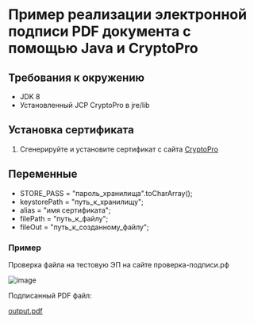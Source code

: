 # Пример реализации электронной подписи PDF документа с помощью Java и CryptoPro

## Требования к окружению
- JDK 8
- Установленный JCP CryptoPro в jre/lib

## Установка сертификата
1. Сгенерируйте и установите сертификат с сайта [CryptoPro](https://www.cryptopro.ru/certsrv/)

## Переменные
- STORE_PASS = "пароль_хранилища".toCharArray();
- keystorePath = "путь_к_хранилищу";
- alias = "имя сертификата";
- filePath = "путь_к_файлу";
- fileOut = "путь_к_созданному_файлу";

### Пример

Проверка файла на тестовую ЭП на сайте проверка-подписи.рф

![image](https://github.com/DanilaPoryadnyy/pdfExampleCrypt/assets/114912900/8d13c6c0-5b44-4f48-aae6-0076bf2b2f4a)


Подписанный PDF файл:

[output.pdf](https://github.com/DanilaPoryadnyy/pdfExampleCrypt/files/14076679/output.pdf)
